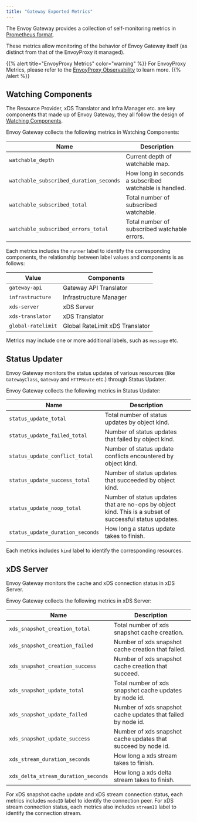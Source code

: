 ```yaml
---
title: "Gateway Exported Metrics"
---
```


The Envoy Gateway provides a collection of self-monitoring metrics in [Prometheus format][prom-format]. 

These metrics allow monitoring of the behavior of Envoy Gateway itself (as distinct from that of the EnvoyProxy it managed).

{{% alert title="EnvoyProxy Metrics" color="warning" %}}
For EnvoyProxy Metrics, please refer to the [EnvoyProxy Observability](./proxy-observability#metrics) to learn more.
{{% /alert %}}

## Watching Components

The Resource Provider, xDS Translator and Infra Manager etc. are key components that made up of Envoy Gateway,
they all follow the design of [Watching Components](../../../contributions/design/watching).

Envoy Gateway collects the following metrics in Watching Components:

| Name                                    | Description                                            |
|-----------------------------------------|--------------------------------------------------------|
| `watchable_depth`                       | Current depth of watchable map.                        |
| `watchable_subscribed_duration_seconds` | How long in seconds a subscribed watchable is handled. |
| `watchable_subscribed_total`            | Total number of subscribed watchable.                  |
| `watchable_subscribed_errors_total`     | Total number of subscribed watchable errors.           |

Each metrics includes the `runner` label to identify the corresponding components,
the relationship between label values and components is as follows:

| Value              | Components                      |
|--------------------|---------------------------------|
| `gateway-api`      | Gateway API Translator          |
| `infrastructure`   | Infrastructure Manager          |
| `xds-server`       | xDS Server                      |
| `xds-translator`   | xDS Translator                  |
| `global-ratelimit` | Global RateLimit xDS Translator |

Metrics may include one or more additional labels, such as `message` etc.

## Status Updater

Envoy Gateway monitors the status updates of various resources (like `GatewayClass`, `Gateway` and `HTTPRoute` etc.) through Status Updater.

Envoy Gateway collects the following metrics in Status Updater:

| Name                             | Description                                                                                             |
|----------------------------------|---------------------------------------------------------------------------------------------------------|
| `status_update_total`            | Total number of status updates by object kind.                                                          |
| `status_update_failed_total`     | Number of status updates that failed by object kind.                                                    |
| `status_update_conflict_total`   | Number of status update conflicts encountered by object kind.                                           |
| `status_update_success_total`    | Number of status updates that succeeded by object kind.                                                 |
| `status_update_noop_total`       | Number of status updates that are no-ops by object kind. This is a subset of successful status updates. |
| `status_update_duration_seconds` | How long a status update takes to finish.                                                               |

Each metrics includes `kind` label to identify the corresponding resources.

## xDS Server

Envoy Gateway monitors the cache and xDS connection status in xDS Server.

Envoy Gateway collects the following metrics in xDS Server:

| Name                                | Description                                                   |
|-------------------------------------|---------------------------------------------------------------|
| `xds_snapshot_creation_total`       | Total number of xds snapshot cache creation.                  |
| `xds_snapshot_creation_failed`      | Number of xds snapshot cache creation that failed.            |
| `xds_snapshot_creation_success`     | Number of xds snapshot cache creation that succeed.           |
| `xds_snapshot_update_total`         | Total number of xds snapshot cache updates by node id.        |
| `xds_snapshot_update_failed`        | Number of xds snapshot cache updates that failed by node id.  |
| `xds_snapshot_update_success`       | Number of xds snapshot cache updates that succeed by node id. |
| `xds_stream_duration_seconds`       | How long a xds stream takes to finish.                        |
| `xds_delta_stream_duration_seconds` | How long a xds delta stream takes to finish.                  |

For xDS snapshot cache update and xDS stream connection status, each metrics includes `nodeID` label to identify the connection peer.
For xDS stream connection status, each metrics also includes `streamID` label to identify the connection stream.

[prom-format]: https://prometheus.io/docs/instrumenting/exposition_formats/#text-based-format
